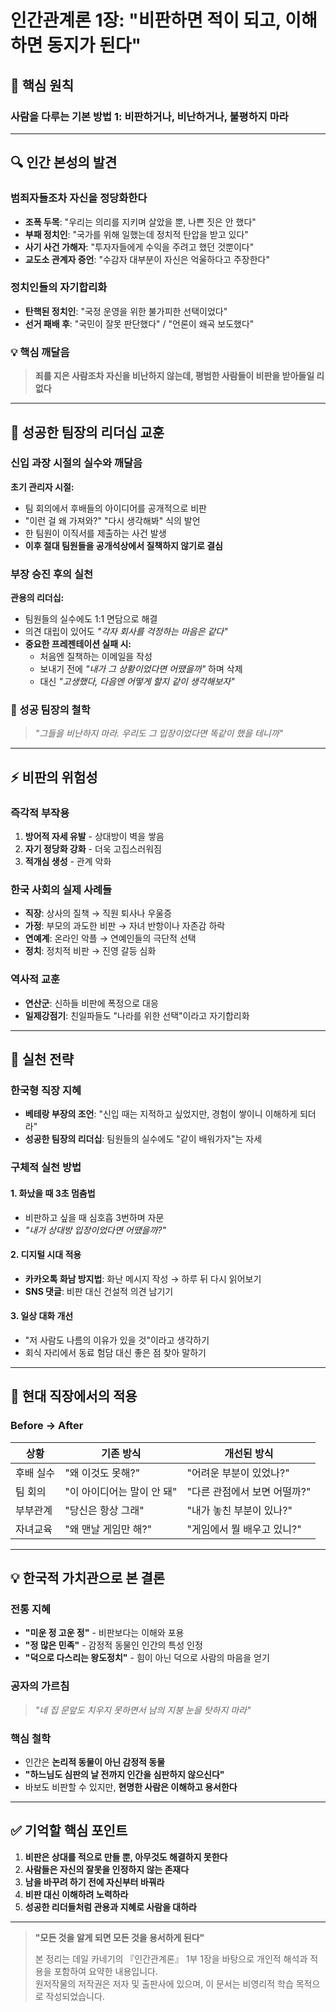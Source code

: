 # 인간관계론 1장: "비판하면 적이 되고, 이해하면 동지가 된다"

## 📌 핵심 원칙
### **사람을 다루는 기본 방법 1: 비판하거나, 비난하거나, 불평하지 마라**

---

## 🔍 인간 본성의 발견

### 범죄자들조차 자신을 정당화한다
- **조폭 두목**: "우리는 의리를 지키며 살았을 뿐, 나쁜 짓은 안 했다"
- **부패 정치인**: "국가를 위해 일했는데 정치적 탄압을 받고 있다"
- **사기 사건 가해자**: "투자자들에게 수익을 주려고 했던 것뿐이다"
- **교도소 관계자 증언**: "수감자 대부분이 자신은 억울하다고 주장한다"

### 정치인들의 자기합리화
- **탄핵된 정치인**: "국정 운영을 위한 불가피한 선택이었다"
- **선거 패배 후**: "국민이 잘못 판단했다" / "언론이 왜곡 보도했다"

### 💡 핵심 깨달음
> **죄를 지은 사람조차 자신을 비난하지 않는데, 평범한 사람들이 비판을 받아들일 리 없다**

---

## 👔 성공한 팀장의 리더십 교훈

### 신입 과장 시절의 실수와 깨달음
**초기 관리자 시절:**
- 팀 회의에서 후배들의 아이디어를 공개적으로 비판
- "이런 걸 왜 가져와?" "다시 생각해봐" 식의 발언
- 한 팀원이 이직서를 제출하는 사건 발생
- **이후 절대 팀원들을 공개석상에서 질책하지 않기로 결심**

### 부장 승진 후의 실천
**관용의 리더십:**
- 팀원들의 실수에도 1:1 면담으로 해결
- 의견 대립이 있어도 *"각자 회사를 걱정하는 마음은 같다"*
- **중요한 프레젠테이션 실패 시:**
    - 처음엔 질책하는 이메일을 작성
    - 보내기 전에 *"내가 그 상황이었다면 어땠을까"* 하며 삭제
    - 대신 *"고생했다, 다음엔 어떻게 할지 같이 생각해보자"*

### 🎯 성공 팀장의 철학
> *"그들을 비난하지 마라. 우리도 그 입장이었다면 똑같이 했을 테니까"*

---

## ⚡ 비판의 위험성

### 즉각적 부작용
1. **방어적 자세 유발** - 상대방이 벽을 쌓음
2. **자기 정당화 강화** - 더욱 고집스러워짐
3. **적개심 생성** - 관계 악화

### 한국 사회의 실제 사례들
- **직장**: 상사의 질책 → 직원 퇴사나 우울증
- **가정**: 부모의 과도한 비판 → 자녀 반항이나 자존감 하락
- **연예계**: 온라인 악플 → 연예인들의 극단적 선택
- **정치**: 정치적 비판 → 진영 갈등 심화

### 역사적 교훈
- **연산군**: 신하들 비판에 폭정으로 대응
- **일제강점기**: 친일파들도 "나라를 위한 선택"이라고 자기합리화

---

## 🎯 실천 전략

### 한국형 직장 지혜
- **베테랑 부장의 조언**: "신입 때는 지적하고 싶었지만, 경험이 쌓이니 이해하게 되더라"
- **성공한 팀장의 리더십**: 팀원들의 실수에도 "같이 배워가자"는 자세

### 구체적 실천 방법

#### 1. 화났을 때 3초 멈춤법
- 비판하고 싶을 때 심호흡 3번하며 자문
- *"내가 상대방 입장이었다면 어땠을까?"*

#### 2. 디지털 시대 적용
- **카카오톡 화남 방지법**: 화난 메시지 작성 → 하루 뒤 다시 읽어보기
- **SNS 댓글**: 비판 대신 건설적 의견 남기기

#### 3. 일상 대화 개선
- "저 사람도 나름의 이유가 있을 것"이라고 생각하기
- 회식 자리에서 동료 험담 대신 좋은 점 찾아 말하기

---

## 🏢 현대 직장에서의 적용

### Before → After

| 상황 | 기존 방식 | 개선된 방식 |
|------|-----------|-------------|
| 후배 실수 | "왜 이것도 못해?" | "어려운 부분이 있었나?" |
| 팀 회의 | "이 아이디어는 말이 안 돼" | "다른 관점에서 보면 어떨까?" |
| 부부관계 | "당신은 항상 그래" | "내가 놓친 부분이 있나?" |
| 자녀교육 | "왜 맨날 게임만 해?" | "게임에서 뭘 배우고 있니?" |

---

## 💡 한국적 가치관으로 본 결론

### 전통 지혜
- **"미운 정 고운 정"** - 비판보다는 이해와 포용
- **"정 많은 민족"** - 감정적 동물인 인간의 특성 인정
- **"덕으로 다스리는 왕도정치"** - 힘이 아닌 덕으로 사람의 마음을 얻기

### 공자의 가르침
> *"네 집 문앞도 치우지 못하면서 남의 지붕 눈을 탓하지 마라"*

### 핵심 철학
- 인간은 **논리적 동물이 아닌 감정적 동물**
- **"하느님도 심판의 날 전까지 인간을 심판하지 않으신다"**
- 바보도 비판할 수 있지만, **현명한 사람은 이해하고 용서한다**

---

## ✅ 기억할 핵심 포인트

1. **비판은 상대를 적으로 만들 뿐, 아무것도 해결하지 못한다**
2. **사람들은 자신의 잘못을 인정하지 않는 존재다**
3. **남을 바꾸려 하기 전에 자신부터 바꿔라**
4. **비판 대신 이해하려 노력하라**
5. **성공한 리더들처럼 관용과 지혜로 사람을 대하라**

---

> **"모든 것을 알게 되면 모든 것을 용서하게 된다"**
>
> 본 정리는 데일 카네기의 『인간관계론』 1부 1장을 바탕으로 개인적 해석과 적용을 포함하여 요약한 내용입니다.  
> 원저작물의 저작권은 저자 및 출판사에 있으며, 이 문서는 비영리적 학습 목적으로 작성되었습니다.

